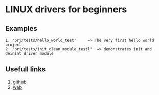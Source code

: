 # LINUX drivers for beginners  

## Examples  
	1. 'prj/tests/hello_world_test'		=> The very first hello world project  
	2. 'prj/tests/init_clean_module_testl'	=> demonstrates init and deinint driver module  
	

## Usefull links  
  1. [github](https://github.com/davitkalantaryan/drivers-for-beginers)  
  2. [web](https://davitkalantaryan.github.io/drivers-for-beginers/)  
